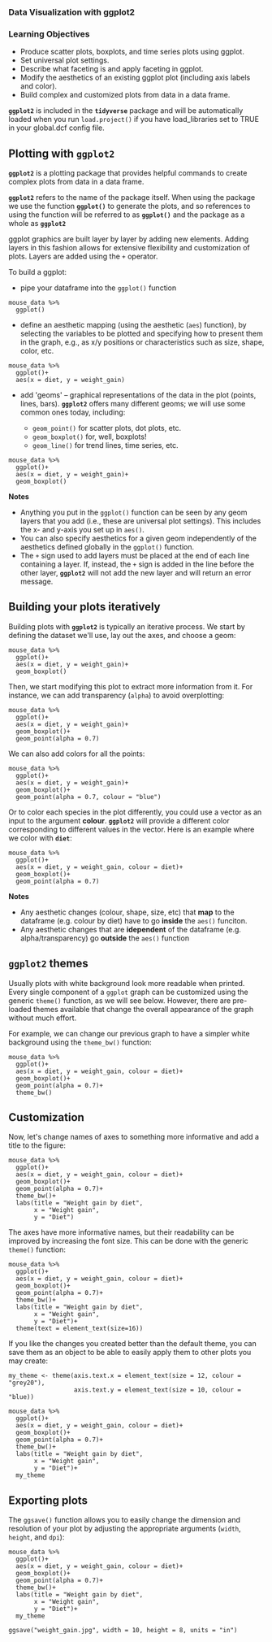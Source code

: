 ### Data Visualization with ggplot2



 ### Learning Objectives

 * Produce scatter plots, boxplots, and time series plots using ggplot.
 * Set universal plot settings.
 * Describe what faceting is and apply faceting in ggplot.
 * Modify the aesthetics of an existing ggplot plot (including axis labels and color).
 * Build complex and customized plots from data in a data frame.


**`ggplot2`** is included in the **`tidyverse`** package and will be automatically loaded when you run `load.project()` 
if you have load_libraries set to TRUE in your global.dcf config file. 

## Plotting with **`ggplot2`**

**`ggplot2`** is a plotting package that provides helpful commands to create complex plots
from data in a data frame. 

**`ggplot2`** refers to the name of the package itself. When using the package we use the
function **`ggplot()`** to generate the plots, and so references to using the function will
be referred to as **`ggplot()`** and the package as a whole as **`ggplot2`** 

ggplot graphics are built layer by layer by adding new elements. Adding layers in
this fashion allows for extensive flexibility and customization of plots. Layers
are added using the `+` operator. 

To build a ggplot:

- pipe your dataframe into the `ggplot()` function

```{r}
mouse_data %>%
  ggplot()
```

- define an aesthetic mapping (using the aesthetic (`aes`) function), by
selecting the variables to be plotted and specifying how to present them in the
graph, e.g., as x/y positions or characteristics such as size, shape, color, etc. 

```{r}
mouse_data %>%
  ggplot()+
  aes(x = diet, y = weight_gain)
```

- add 'geoms' – graphical representations of the data in the plot (points,
  lines, bars). **`ggplot2`** offers many different geoms; we will use some
  common ones today, including:

  * `geom_point()` for scatter plots, dot plots, etc.
  * `geom_boxplot()` for, well, boxplots!
  * `geom_line()` for trend lines, time series, etc.  

```{r}
mouse_data %>%
  ggplot()+
  aes(x = diet, y = weight_gain)+
  geom_boxplot()
```

**Notes**

- Anything you put in the `ggplot()` function can be seen by any geom layers
  that you add (i.e., these are universal plot settings). This includes the x-
  and y-axis you set up in `aes()`.
- You can also specify aesthetics for a given geom independently of the
  aesthetics defined globally in the `ggplot()` function.
- The `+` sign used to add layers must be placed at the end of each line
  containing a layer. If, instead, the `+` sign is added in the line before the
  other layer, **`ggplot2`** will not add the new layer and will return an error
  message.

## Building your plots iteratively

Building plots with **`ggplot2`** is typically an iterative process. We start by
defining the dataset we'll use, lay out the axes, and choose a geom:

```{r}
mouse_data %>%
  ggplot()+
  aes(x = diet, y = weight_gain)+
  geom_boxplot()
```

Then, we start modifying this plot to extract more information from it. For
instance, we can add transparency (`alpha`) to avoid overplotting:

```{r}
mouse_data %>%
  ggplot()+
  aes(x = diet, y = weight_gain)+
  geom_boxplot()+
  geom_point(alpha = 0.7)
```

We can also add colors for all the points:

```{r}
mouse_data %>%
  ggplot()+
  aes(x = diet, y = weight_gain)+
  geom_boxplot()+
  geom_point(alpha = 0.7, colour = "blue")
```

Or to color each species in the plot differently, you could use a vector as an input to the argument **colour**. **`ggplot2`** will provide a different color corresponding to different values in the vector. Here is an example where we color with **`diet`**:


```{r}
mouse_data %>%
  ggplot()+
  aes(x = diet, y = weight_gain, colour = diet)+
  geom_boxplot()+
  geom_point(alpha = 0.7)
```

**Notes**

- Any aesthetic changes (colour, shape, size, etc) that **map** to the dataframe (e.g. colour by diet) have to go **inside** the `aes()` funciton.
- Any aesthetic changes that are **idependent** of the dataframe (e.g. alpha/transparency) go **outside** the `aes()` function

## **`ggplot2`** themes

Usually plots with white background look more readable when printed.
Every single component of a `ggplot` graph can be customized using the generic
`theme()` function, as we will see below. However, there are pre-loaded themes
available that change the overall appearance of the graph without much effort.

For example, we can change our previous graph to have a simpler white background
using the `theme_bw()` function:

```{r}
mouse_data %>%
  ggplot()+
  aes(x = diet, y = weight_gain, colour = diet)+
  geom_boxplot()+
  geom_point(alpha = 0.7)+
  theme_bw()
```

## Customization

Now, let's change names of axes to something more informative
and add a title to the figure:

```{r}
mouse_data %>%
  ggplot()+
  aes(x = diet, y = weight_gain, colour = diet)+
  geom_boxplot()+
  geom_point(alpha = 0.7)+
  theme_bw()+
  labs(title = "Weight gain by diet", 
       x = "Weight gain", 
       y = "Diet")
```

The axes have more informative names, but their readability can be improved by
increasing the font size. This can be done with the generic `theme()` function:

```{r}
mouse_data %>%
  ggplot()+
  aes(x = diet, y = weight_gain, colour = diet)+
  geom_boxplot()+
  geom_point(alpha = 0.7)+
  theme_bw()+
  labs(title = "Weight gain by diet", 
       x = "Weight gain", 
       y = "Diet")+
  theme(text = element_text(size=16))
```

If you like the changes you created better than the default theme, you can save
them as an object to be able to easily apply them to other plots you may create:

```{r}
my_theme <- theme(axis.text.x = element_text(size = 12, colour = "grey20"),
                  axis.text.y = element_text(size = 10, colour = "blue))
```

```{r}
mouse_data %>%
  ggplot()+
  aes(x = diet, y = weight_gain, colour = diet)+
  geom_boxplot()+
  geom_point(alpha = 0.7)+
  theme_bw()+
  labs(title = "Weight gain by diet", 
       x = "Weight gain", 
       y = "Diet")+
  my_theme
```

## Exporting plots

The `ggsave()` function allows you to easily change the
dimension and resolution of your plot by adjusting the appropriate arguments
(`width`, `height`, and `dpi`):

```{r}
mouse_data %>%
  ggplot()+
  aes(x = diet, y = weight_gain, colour = diet)+
  geom_boxplot()+
  geom_point(alpha = 0.7)+
  theme_bw()+
  labs(title = "Weight gain by diet", 
       x = "Weight gain", 
       y = "Diet")+
  my_theme
  
ggsave("weight_gain.jpg", width = 10, height = 8, units = "in")
```
